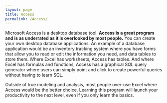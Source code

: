 ```yaml
---
layout: page
title: Access
permalink: /Access/
---
```



Microsoft Access is a desktop database tool.  **Access is a great program and is as underrated as it is overlooked by most people.**  You can create your own desktop database applications.  An example of a database application would be an inventory tracking system where you have forms that allow you to read or edit the information you need, and data tables to store them.  Where Excel has worksheets, Access has tables.  And where Excel has formulas and functions, Access has a graphical SQL query generator where users can simply point and click to create powerful queries without having to learn SQL.

Outside of true modeling and analysis, most people over-use Excel where Access would be the better choice.  Learning this program will launch your productivity to the next level, even if you only learn the basics.
